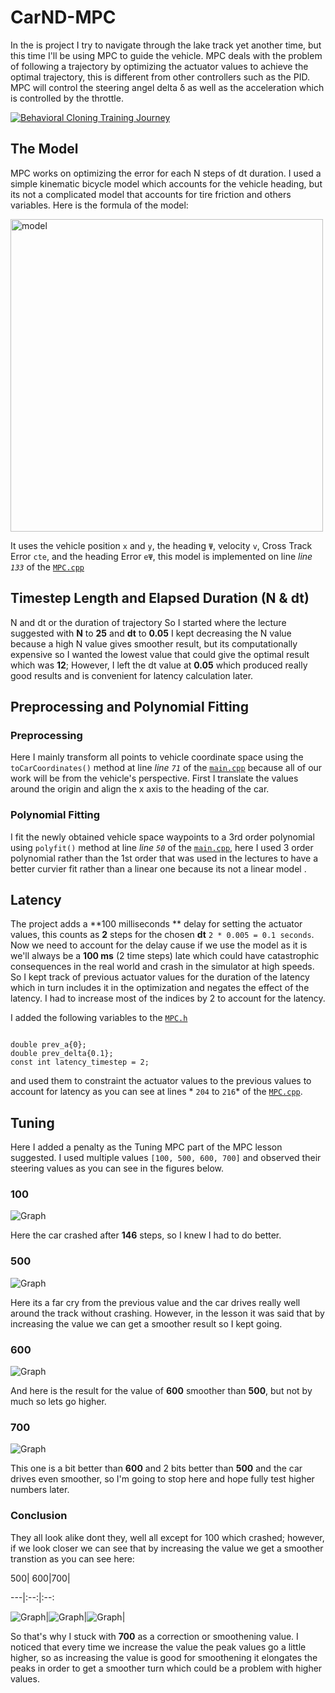 # CarND-MPC 

In the is project I try to navigate through the lake track yet another time, but this time I'll be using MPC to guide the vehicle.  MPC deals with the problem of following a trajectory by optimizing the actuator values to achieve the optimal trajectory, this is different from other controllers such as the PID. MPC will control the steering angel delta δ as well as the acceleration which is controlled by the throttle. 

  

[![Behavioral Cloning Training Journey](http://img.youtube.com/vi/EnNwPT0BTLc/0.jpg)](https://youtu.be/EnNwPT0BTLc) 

  

  

  

## The Model 

MPC works on optimizing the error for each N steps of dt duration. I used a simple kinematic bicycle model which accounts for the vehicle heading, but its not a complicated model that accounts for tire friction and others variables. Here is the formula of the model: 

  

  

<img src="./imgs/model_screenshot.png" alt="model" width="500"/> 

  

  

It uses the vehicle position `x` and `y`, the heading `Ψ`, velocity `v`, Cross Track Error `cte`, and the heading Error `eΨ`, this model is implemented on line *line `133`* of the [`MPC.cpp`](./src/MPC.cpp)  

  

  

## Timestep Length and Elapsed Duration (N & dt) 

N and dt or the duration of trajectory So I started where the lecture suggested with **N** to **25** and **dt** to **0.05** I kept decreasing the N value because a high N value gives smoother result, but its computationally expensive so I wanted the lowest value that could give the optimal result which was **12**; However, I left the dt value at **0.05** which produced really good results and is convenient for latency calculation later. 

  

## Preprocessing and Polynomial Fitting 

  

### Preprocessing 

Here I mainly transform all points to vehicle coordinate space using the `toCarCoordinates()` method at line *line `71`* of the [`main.cpp`](./src/main.cpp) because all of our work will be from the vehicle's perspective. First I translate the values around the origin and align the x axis to the heading of the car.  

  

### Polynomial Fitting 

I fit the newly obtained vehicle space waypoints to a 3rd order polynomial using `polyfit()` method at line *line `50`* of the [`main.cpp`](./src/main.cpp), here I used 3 order polynomial rather than the 1st order that was used in the lectures to have a better curvier fit rather than a linear one because its not a linear model . 

  

## Latency 

The project adds a **100 milliseconds ** delay for setting the actuator values, this counts as **2** steps for the chosen **dt** `2 * 0.005 = 0.1 seconds`. Now we need to account for the delay cause if we use the model as it is we'll  always be a **100 ms** (2 time steps) late which could have catastrophic consequences in the real world and crash in the simulator at high speeds. So I kept track of previous actuator values for the duration of the latency which in turn includes it in the optimization and negates the effect of the latency. I had to increase most of the indices by 2 to account for the latency.  

  

I added the following variables to the [`MPC.h`](./src/MPC.h) 

  

  

```    

double prev_a{0}; 
double prev_delta{0.1}; 
const int latency_timestep = 2;  

``` 

and used them to constraint the actuator values to the previous values to account for latency as you can see at lines * `204` to `216`* of the [`MPC.cpp`](./src/MPC.cpp). 

  

## Tuning  

  

Here I added a penalty as the Tuning MPC part of the MPC lesson suggested. I used multiple values `[100, 500, 600, 700]` and observed their steering values as you can see in the figures below. 

  

### 100  

![Graph](./imgs/steer_pen_100.png) 

Here the car crashed after **146** steps, so I knew I had to do better. 

### 500  

![Graph](./imgs/steer_pen_500.png) 

Here its a far cry from the previous value and the car drives really well around the track without crashing. However, in the lesson it was said that by increasing the value we can get a smoother result so I kept going. 

### 600 

![Graph](./imgs/steer_pen_600.png) 

And here is the result for the value of **600** smoother than **500**, but not by much so lets go higher. 

### 700 

![Graph](./imgs/steer_pen_700.png) 

This one is a bit better than **600** and 2 bits better than **500** and the car drives even smoother, so I'm going to stop here and hope fully test higher numbers later. 

  

### Conclusion 

They all look alike dont they, well all except for 100 which crashed; however, if we look closer we can see that by increasing the value we get a smoother transtion as you can see here: 

  

500| 600|700| 

---|:--:|:--: 

![Graph](./imgs/zoomed_500.png)|![Graph](./imgs/zoomed_600.png)|![Graph](./imgs/zoomed_700.png)| 

  

So that's why I stuck with **700** as a correction or smoothening value. I noticed that every time we increase the value the peak values go a little higher, so as increasing the value is good for smoothening it elongates the peaks in order to get a smoother turn which could be a problem with higher values.
